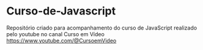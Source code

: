# Curso-de-Javascript

Repositório criado para acompanhamento do curso de JavaScript realizado pelo youtube no canal Curso em Vídeo <a>https://www.youtube.com/@CursoemVideo</a>

